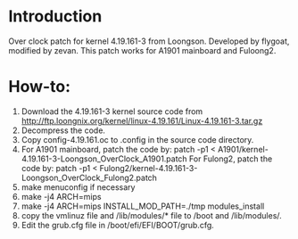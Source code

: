 # Introduction
Over clock patch for kernel 4.19.161-3 from Loongson. Developed by flygoat, modified by zevan.
This patch works for A1901 mainboard and Fuloong2.

# How-to:
1. Download the 4.19.161-3 kernel source code from  
http://ftp.loongnix.org/kernel/linux-4.19.161/Linux-4.19.161-3.tar.gz 
2. Decompress the code.
3. Copy config-4.19.161.oc to .config in the source code directory. 
3. For A1901 mainboard, patch the code by: 
 patch -p1 < A1901/kernel-4.19.161-3-Loongson_OverClock_A1901.patch
For Fulong2, patch the code by:
 patch -p1 < Fulong2/kernel-4.19.161-3-Loongson_OverClock_Fulong2.patch
4. make menuconfig if necessary
5. make -j4 ARCH=mips
6. make -j4 ARCH=mips INSTALL_MOD_PATH=./tmp modules_install
7. copy the vmlinuz file and /lib/modules/* file to /boot and /lib/modules/.
8. Edit the grub.cfg file in /boot/efi/EFI/BOOT/grub.cfg.
